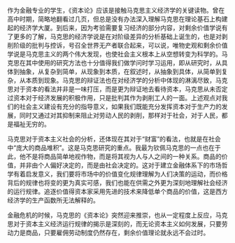 作为金融专业的学生，《资本论》应该是接触马克思主义经济学的关键读物。曾在高中时期，简略地翻看过几页，但总是没有办法深入理解马克思在理论基石上构建起的经济学大厦。到后来，因为考验需要复习经济的部分内容，对剩余价值学说有了更多的了解，马克思的经济学说是在对阶级差异的分析基础上诞生的，也是对剥削阶级的批判与控诉，号召全世界无产者联合起来，可以说，唯物史观和剩余价值学说是马克思主义的两个伟大发现，也使社会主义根本上从空想转变为科学的。马克思在其中使用的研究方法也十分值得我们做学问时学习运用，即从研究时，从具体到抽象，从复杂到简单，从现象到本质，在叙述时，从抽象到具体，从简单到复杂，从本质到现象。马克思的辩证法也在对经济学的分析中体现的淋漓尽致，马克思对于资本的看法并非是一味打压，而是更为辩证地去看待资本，马克思从未否定过资本对于经济发展的积极作用，只是批判其作为剥削工人的一面。上述观点对我们的社会主义建设有充分的指导意义，如果我们既能充分发挥资本对于生产力的发展，同时又通过对其抑制来阻止对劳动人民的剥削，那样对于社会，对于人民，都是福祉无穷的。

马克思对于资本主义社会的分析，还体现在其对于“财富”的看法，也就是在社会中“庞大的商品堆积”。这是马克思研究的重点。我最为钦佩马克思的一点也在于此，他不是将商品简单地视作物，而是将其视为人与人之间的一种关系。商品的价值，并非由个人偏好决定的，而是由社会决定的。这对于建立金融体系下的市场哲学有着启发意义，我们要将市场中的价值变化规律理解为人们决策的运动，而价格背后的规律也将变的更为真实可感，我们也能在供需之外更为深刻地理解社会经济的运行规律。追逐价值得资本家采用先进的技术来降低单个商品的价值，这是西方经济学的生产函数所无法解释的。

金融危机的时候，马克思的《资本论》突然迎来推崇，也从一定程度上反应，马克思对于资本主义经济运行规律的揭示是深刻的，而无论资本主义如何发展，只要劳动力是商品，只要雇佣劳动制度仍然存在，剩余价值理论就永远不会过时。